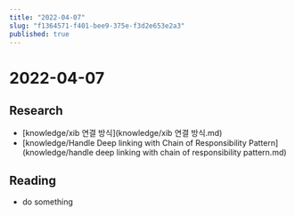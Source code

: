 ```yaml
---
title: "2022-04-07"
slug: "f1364571-f401-bee9-375e-f3d2e653e2a3"
published: true
---
```


# 2022-04-07

## Research

- [knowledge/xib 연결 방식](knowledge/xib 연결 방식.md)
- [knowledge/Handle Deep linking with Chain of Responsibility Pattern](knowledge/handle deep linking with chain of responsibility pattern.md)

## Reading

- do something